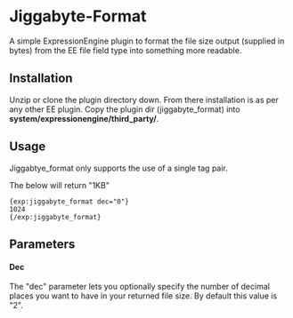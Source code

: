 Jiggabyte-Format
================

A simple ExpressionEngine plugin to format the file size output (supplied in bytes) from the EE file field type into something more readable.

## Installation
Unzip or clone the plugin directory down. From there installation is as per any other EE plugin. Copy the plugin dir (jiggabyte_format) into __system/expressionengine/third_party/__.

## Usage
Jiggabtye_format only supports the use of a single tag pair.

The below will return "1KB"

    {exp:jiggabyte_format dec="0"}
    1024
    {/exp:jiggabyte_format}

## Parameters
#### Dec
The "dec" parameter lets you optionally specify the number of decimal places you want to have in your returned file size.
By default this value is "2".
